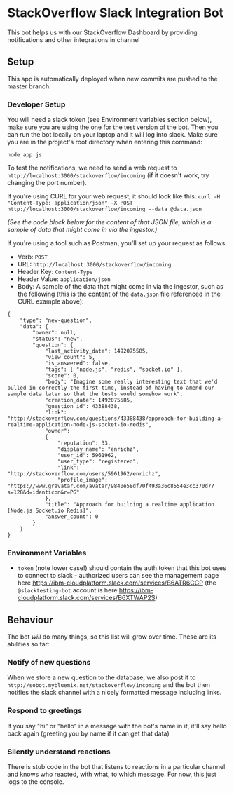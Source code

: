 # StackOverflow Slack Integration Bot

This bot helps us with our StackOverflow Dashboard by providing notifications and other integrations in channel

## Setup

This app is automatically deployed when new commits are pushed to the master branch.

### Developer Setup

You will need a slack token (see Environment variables section below), make sure you are using the one for the test version of the bot.  Then you can run the bot locally on your laptop and it will log into slack.  Make sure you are in the project's root directory when entering this command: 

`node app.js`

To test the notifications, we need to send a web request to `http://localhost:3000/stackoverflow/incoming` (if it doesn't work, try changing the port number).

If you're using CURL for your web request, it should look like this: 
`curl -H "Content-Type: application/json" -X POST http://localhost:3000/stackoverflow/incoming --data @data.json`

_(See the code block below for the content of that JSON file, which is a sample of data that might come in via the ingestor.)_

If you're using a tool such as Postman, you'll set up your request as follows: 

* Verb: `POST`
* URL: `http://localhost:3000/stackoverflow/incoming`
* Header Key: `Content-Type`
* Header Value: `application/json`
* Body: A sample of the data that might come in via the ingestor, such as the following (this is the content of the `data.json` file referenced in the CURL example above): 

```
{
    "type": "new-question",
    "data": { 
        "owner": null,
        "status": "new",
        "question": { 
            "last_activity_date": 1492075585,
            "view_count": 5,
            "is_answered": false,
            "tags": [ "node.js", "redis", "socket.io" ],
            "score": 0,
            "body": "Imagine some really interesting text that we'd pulled in correctly the first time, instead of having to amend our sample data later so that the tests would somehow work",
            "creation_date": 1492075585,
            "question_id": 43388438,
            "link": "http://stackoverflow.com/questions/43388438/approach-for-building-a-realtime-application-node-js-socket-io-redis",
            "owner": 
            { 
                "reputation": 33,
                "display_name": "enrichz",
                "user_id": 5961962,
                "user_type": "registered",
                "link": "http://stackoverflow.com/users/5961962/enrichz",
                "profile_image": "https://www.gravatar.com/avatar/9840e58df70f493a36c8554e3cc370d7?s=128&d=identicon&r=PG" 
            },
            "title": "Approach for building a realtime application [Node.js Socket.io Redis]",
            "answer_count": 0 
        }
    }
}
```

### Environment Variables

* `token` (note lower case!) should contain the auth token that this bot uses to connect to slack - authorized users can see the management page here https://ibm-cloudplatform.slack.com/services/B6ATR6CGP (the `@slacktesting-bot` account is here https://ibm-cloudplatform.slack.com/services/B6XTWAP2S)

## Behaviour

The bot _will_ do many things, so this list will grow over time.  These are its abilities so far:

### Notify of new questions

When we store a new question to the database, we also post it to `http://sobot.mybluemix.net/stackoverflow/incoming` and the bot then notifies the slack channel with a nicely formatted message including links.

### Respond to greetings

If you say "hi" or "hello" in a message with the bot's name in it, it'll say hello back again (greeting you by name if it can get that data)

### Silently understand reactions

There is stub code in the bot that listens to reactions in a particular channel and knows who reacted, with what, to which message.  For now, this just logs to the console.
